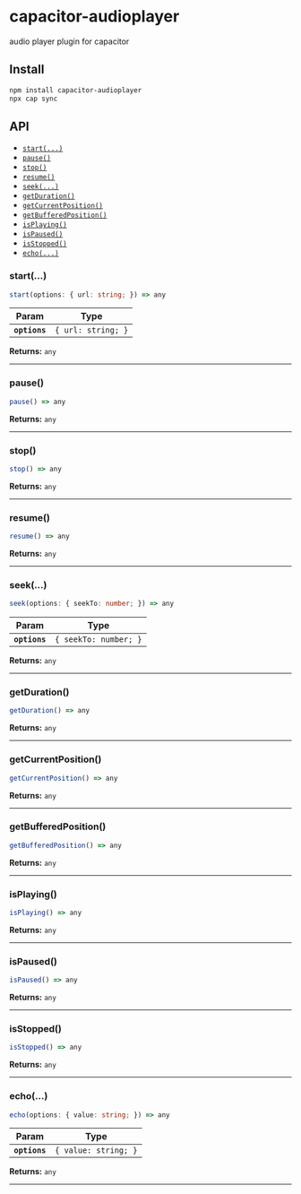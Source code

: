 # capacitor-audioplayer

audio player plugin for capacitor

## Install

```bash
npm install capacitor-audioplayer
npx cap sync
```

## API

<docgen-index>

* [`start(...)`](#start)
* [`pause()`](#pause)
* [`stop()`](#stop)
* [`resume()`](#resume)
* [`seek(...)`](#seek)
* [`getDuration()`](#getduration)
* [`getCurrentPosition()`](#getcurrentposition)
* [`getBufferedPosition()`](#getbufferedposition)
* [`isPlaying()`](#isplaying)
* [`isPaused()`](#ispaused)
* [`isStopped()`](#isstopped)
* [`echo(...)`](#echo)

</docgen-index>

<docgen-api>
<!--Update the source file JSDoc comments and rerun docgen to update the docs below-->

### start(...)

```typescript
start(options: { url: string; }) => any
```

| Param         | Type                          |
| ------------- | ----------------------------- |
| **`options`** | <code>{ url: string; }</code> |

**Returns:** <code>any</code>

--------------------


### pause()

```typescript
pause() => any
```

**Returns:** <code>any</code>

--------------------


### stop()

```typescript
stop() => any
```

**Returns:** <code>any</code>

--------------------


### resume()

```typescript
resume() => any
```

**Returns:** <code>any</code>

--------------------


### seek(...)

```typescript
seek(options: { seekTo: number; }) => any
```

| Param         | Type                             |
| ------------- | -------------------------------- |
| **`options`** | <code>{ seekTo: number; }</code> |

**Returns:** <code>any</code>

--------------------


### getDuration()

```typescript
getDuration() => any
```

**Returns:** <code>any</code>

--------------------


### getCurrentPosition()

```typescript
getCurrentPosition() => any
```

**Returns:** <code>any</code>

--------------------


### getBufferedPosition()

```typescript
getBufferedPosition() => any
```

**Returns:** <code>any</code>

--------------------


### isPlaying()

```typescript
isPlaying() => any
```

**Returns:** <code>any</code>

--------------------


### isPaused()

```typescript
isPaused() => any
```

**Returns:** <code>any</code>

--------------------


### isStopped()

```typescript
isStopped() => any
```

**Returns:** <code>any</code>

--------------------


### echo(...)

```typescript
echo(options: { value: string; }) => any
```

| Param         | Type                            |
| ------------- | ------------------------------- |
| **`options`** | <code>{ value: string; }</code> |

**Returns:** <code>any</code>

--------------------

</docgen-api>

